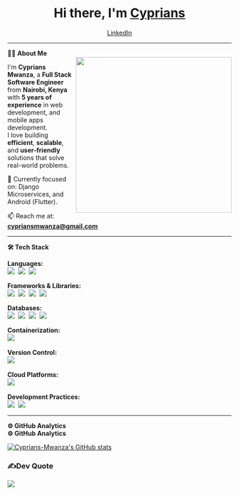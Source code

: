<h1 align="center"> Hi there, I'm <a href="https://www.linkedin.com/in/cyprians-mwanza-3665882b1/">Cyprians</a></h1>

<!-- Header Links -->
<p align="center">
<!--   <a href="#">Portfolio</a> - -->
  <a href="https://www.linkedin.com/in/cyprians-mwanza-3665882b1/">LinkedIn</a>
<!--   <a href="#">Twitter</a> - -->
<!--   <a href="#">Website</a> - -->
<!--   <a href="#">Featured</a> - -->
<!--   <a href="cypriansmwanza@gmail.com">Contact Me</a> -->
</p>

-----------------------------------------------------------

👨‍💻 **About Me**  
<img src="https://raw.githubusercontent.com/sanjay-kv/sanjay-kv/main/Assets/illustration.png" width="350px" align="right">

I'm **Cyprians Mwanza**, a **Full Stack Software Engineer** from **Nairobi, Kenya** with **5 years of experience** in web development, and mobile apps development.  
I love building **efficient**, **scalable**, and **user-friendly** solutions that solve real-world problems.

🌱 Currently focused on: Django Microservices, and Android (Flutter).

📫 Reach me at: **cypriansmwanza@gmail.com**


<!--- Adding Tech Stack open Section -->
---
**🛠 Tech Stack**

**Languages:**  
<img src="https://img.shields.io/badge/Java-ED8B00?style=flat&logo=java&logoColor=white">&nbsp;
<img src="https://img.shields.io/badge/Python-3776AB?style=flat&logo=python&logoColor=white">&nbsp;
<img src="https://img.shields.io/badge/Flutter-02569B?style=flat&logo=flutter&logoColor=white">&nbsp;

**Frameworks & Libraries:**  
<img src="https://img.shields.io/badge/Spring Boot-6DB33F?style=flat&logo=springboot&logoColor=white">&nbsp;
<img src="https://img.shields.io/badge/Django-092E20?style=flat&logo=django&logoColor=white">&nbsp;
<img src="https://img.shields.io/badge/React-20232A?style=flat&logo=react&logoColor=61DAFB">&nbsp;
<img src="https://img.shields.io/badge/Android-3DDC84?style=flat&logo=android&logoColor=white">&nbsp;

**Databases:**  
<img src="https://img.shields.io/badge/MySQL-4479A1?style=flat&logo=mysql&logoColor=white">&nbsp;
<img src="https://img.shields.io/badge/PostgreSQL-4169E1?style=flat&logo=postgresql&logoColor=white">&nbsp;
<img src="https://img.shields.io/badge/Firebase-FFCA28?style=flat&logo=firebase&logoColor=black">&nbsp;
<img src="https://img.shields.io/badge/MongoDB-47A248?style=flat&logo=mongodb&logoColor=white">&nbsp;
 
**Containerization:**  
<img src="https://img.shields.io/badge/Docker-2496ED?style=flat&logo=docker&logoColor=white">&nbsp;


**Version Control:**  
<img src="https://img.shields.io/badge/Git-F05032?style=flat&logo=git&logoColor=white">&nbsp;


**Cloud Platforms:**  
<img src="https://img.shields.io/badge/AWS-232F3E?style=flat&logo=amazon-aws&logoColor=white">&nbsp;

**Development Practices:**  
<img src="https://img.shields.io/badge/GitHub_Actions-2088FF?style=flat&logo=githubactions&logoColor=white">&nbsp;
<img src="https://img.shields.io/badge/Microservices-FF6C37?style=flat&logo=architect&logoColor=white">&nbsp;


---

<summary><b>⚙️ GitHub Analytics</b></summary>
<summary><b>⚙️ GitHub Analytics</b></summary>

[![Cyprians-Mwanza's GitHub stats](https://github-readme-stats.vercel.app/api?username=Cyprians-Mwanza&show_icons=true)](https://github.com/Cyprians-Mwanza)




### ✍️Dev Quote
![](https://quotes-github-readme.vercel.app/api?type=horizontal&theme=light)


